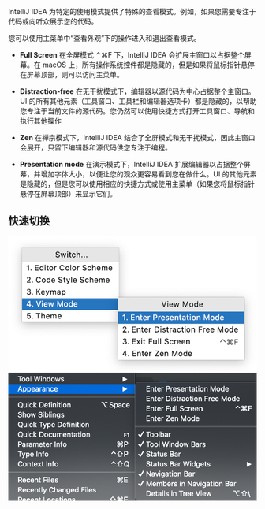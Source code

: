 IntelliJ IDEA 为特定的使用模式提供了特殊的查看模式。例如，如果您需要专注于代码或向听众展示您的代码。

您可以使用主菜单中“查看外观”下的操作进入和退出查看模式。

- **Full Screen** 在全屏模式 ⌃⌘F 下，IntelliJ IDEA 会扩展主窗口以占据整个屏幕。在 macOS 上，所有操作系统控件都是隐藏的，但是如果将鼠标指针悬停在屏幕顶部，则可以访问主菜单。

- **Distraction-free** 在无干扰模式下，编辑器以源代码为中心占据整个主窗口。UI 的所有其他元素（工具窗口、工具栏和编辑器选项卡）都是隐藏的，以帮助您专注于当前文件的源代码。您仍然可以使用快捷方式打开工具窗口、导航和执行其他操作

- **Zen** 在禅宗模式下，IntelliJ IDEA 结合了全屏模式和无干扰模式，因此主窗口会展开，只留下编辑器和源代码供您专注于编程。

- **Presentation mode** 在演示模式下，IntelliJ IDEA 扩展编辑器以占据整个屏幕，并增加字体大小，以便让您的观众更容易看到您在做什么。UI 的其他元素是隐藏的，但是您可以使用相应的快捷方式或使用主菜单（如果您将鼠标指针悬停在屏幕顶部）来显示它们。

## 快速切换

![Quick switcher for viewing modes](./.vuepress/public/ide-viewing-modes-quick-swticher-20201209005534845.png)
![image-20201209005529672](./.vuepress/public/image-20201209005529672.png)

